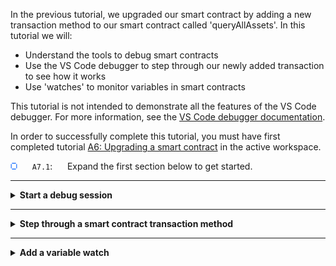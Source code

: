 In the previous tutorial, we upgraded our smart contract by adding a new transaction method to our smart contract called 'queryAllAssets'. In this tutorial we will:

* Understand the tools to debug smart contracts
* Use the VS Code debugger to step through our newly added transaction to see how it works
* Use 'watches' to monitor variables in smart contracts

This tutorial is not intended to demonstrate all the features of the VS Code debugger. For more information, see the <a href="https://code.visualstudio.com/Docs/editor/debugging">VS Code debugger documentation</a>.

In order to successfully complete this tutorial, you must have first completed tutorial <a href='./a6.md'>A6: Upgrading a smart contract</a> in the active workspace.

<img src="./images/bullet.png" alt="[]"></img> &nbsp;&nbsp;&nbsp;&nbsp; `A7.1`: &nbsp;&nbsp;&nbsp;&nbsp;
Expand the first section below to get started.


---
<details>
<summary><b>Start a debug session</b></summary>

The VS Code debugger contains four views in its own side bar: Variables, Watch, Call Stack and Breakpoints.

<img src="./images/bullet.png" alt="[]"></img> &nbsp;&nbsp;&nbsp;&nbsp; `A7.2`: &nbsp;&nbsp;&nbsp;&nbsp;
Click the Debugger icon in the VS Code activity bar to show the Debugger side bar.

<img src="./images/a7.2.png" alt="Show the debugger side bar"></img>

At the top of the side bar is a drop-down list that shows the available debug configurations. The IBM Blockchain Platform has added a configuration to allow us to debug our demo-contract smart contract package.

<img src="./images/bullet.png" alt="[]"></img> &nbsp;&nbsp;&nbsp;&nbsp; `A7.3`: &nbsp;&nbsp;&nbsp;&nbsp;
Click the drop-down list at the top of the Debugger side bar and ensure that *'Debug Smart Contract (demo-contract)'* is selected.

<img src="./images/a7.3.png" alt="Select Debug Smart Contract option"></img>

We will now start a session to debug our demo-contract smart contract.

<img src="./images/bullet.png" alt="[]"></img> &nbsp;&nbsp;&nbsp;&nbsp; `A7.4`: &nbsp;&nbsp;&nbsp;&nbsp;
Click the green Start arrow to the left of the drop-down list.

<img src="./images/a7.4.png" alt="Start a debug session"></img>

We now need to tell VS Code the location of the Fabric Environment in which we are going to debug our smart contract.

<img src="./images/bullet.png" alt="[]"></img> &nbsp;&nbsp;&nbsp;&nbsp; `A7.5`: &nbsp;&nbsp;&nbsp;&nbsp;
In the command palette that appears, click '1 Org Local Fabric'.

<img src="./images/a7.5.1.png" alt="Select 1 Org Local Fabric"></img>

After a brief pause, the bar at the bottom of VS Code will change color to indicate that a debug session has started for the 1 Org Local Fabric environment.

<img src="./images/a7.5.2.png" alt="New debug session"></img>

If necessary, VS Code will prompt us to upgrade the smart contract at this time. If you are prompted to do this, just accept any defaults and let the upgrade complete.

<img src="./images/bullet.png" alt="[]"></img> &nbsp;&nbsp;&nbsp;&nbsp; `A7.6`: &nbsp;&nbsp;&nbsp;&nbsp;
Expand the next section of the tutorial to continue.

</details>

---

<details>
<summary><b>Step through a smart contract transaction method</b></summary>

We are now going to run our new *queryAllAssets* transaction method in the debugger to see how it works. We will set a breakpoint in the smart contract to allow us to pause and step through the code.

To do this, we first need to ensure that our smart contract has focus in the editor.

<img src="./images/bullet.png" alt="[]"></img> &nbsp;&nbsp;&nbsp;&nbsp; `A7.7`: &nbsp;&nbsp;&nbsp;&nbsp;
Click on the *my-asset-contract.ts* tab in the editor.

If the file is not loaded in the editor, you will need to use the Explorer side bar to load the demo-contract -> src -> my-asset-contract.ts file, then switch back to the Debugger side bar.

<img src="./images/a7.7.png" alt="my-asset-contract.ts in debugger"></img>

We will now set a breakpoint.

<img src="./images/bullet.png" alt="[]"></img> &nbsp;&nbsp;&nbsp;&nbsp; `A7.8`: &nbsp;&nbsp;&nbsp;&nbsp;
Scroll to the first statement of the *queryAllAssets* method and click the mouse just to the left of the line number; a red dot will appear. 

<img src="./images/a7.8.png" alt="Adding a breakpoint"></img>

As with all debuggers, this causes execution to pause whenever this statement is reached. You can see all breakpoints listed in the Breakpoints view.

We will now evaluate a transaction to debug this method.


<img src="./images/bullet.png" alt="[]"></img> &nbsp;&nbsp;&nbsp;&nbsp; `A7.9`: &nbsp;&nbsp;&nbsp;&nbsp;
Click the blue IBM Blockchain Platform icon in the Debug bar at the top of the screen.

<img src="./images/a7.9.png" alt="IBM Blockchain Platform icon"></img>

<img src="./images/bullet.png" alt="[]"></img> &nbsp;&nbsp;&nbsp;&nbsp; `A7.10`: &nbsp;&nbsp;&nbsp;&nbsp;
Click 'Evaluate Transaction'.

<img src="./images/a7.10.png" alt="Evaluate Transaction"></img>

<img src="./images/bullet.png" alt="[]"></img> &nbsp;&nbsp;&nbsp;&nbsp; `A7.11`: &nbsp;&nbsp;&nbsp;&nbsp;
Click 'MyAssetContract - queryAllAssets'.

<img src="./images/a7.11.png" alt="MyAssetContract - queryAllAssets"></img>

As you will recall, there are no arguments or transient data to supply to this transaction.

<img src="./images/bullet.png" alt="[]"></img> &nbsp;&nbsp;&nbsp;&nbsp; `A7.12`: &nbsp;&nbsp;&nbsp;&nbsp;
Press Enter to specify no arguments on the transaction.

<img src="./images/a7.12.png" alt="No arguments"></img>

<img src="./images/bullet.png" alt="[]"></img> &nbsp;&nbsp;&nbsp;&nbsp; `A7.13`: &nbsp;&nbsp;&nbsp;&nbsp;
Press Enter to specify no transient data.

<img src="./images/a7.13.1.png" alt="No transient data"></img>

The smart contract will now run and pause at the breakpoint we previously set.


<img src="./images/a7.13.2.png" alt="Editor showing caught breakpoint"></img>


<img src="./images/bullet.png" alt="[]"></img> &nbsp;&nbsp;&nbsp;&nbsp; `A7.14`: &nbsp;&nbsp;&nbsp;&nbsp;
Click 'Step Over' in the Debug bar multiple times to progress through the transaction's implementation.


<img src="./images/a7.14.png" alt="Step Over"></img>

As you step through the smart contract, note that the Variables and Call Stack views change depending on the current scope.

You should also see that the *while* loop is called twice before finishing; this is because, as you may recall, there are two assets in the world state ('002' and '003').


 > <br>
   > <b>Transaction timeouts?</b><br>You might see a transaction timeout error while the debugger is paused. This is OK, and you can use the debugger to explore how errors are handled.  Click 'Continue' in the Debug bar and invoke the transaction again if you wish.
   > <br>&nbsp;

<img src="./images/bullet.png" alt="[]"></img> &nbsp;&nbsp;&nbsp;&nbsp; `A7.15`: &nbsp;&nbsp;&nbsp;&nbsp;
When you have stepped through to the end of the transaction, click 'Continue' to unpause execution.

<img src="./images/a7.15.png" alt="Step Over"></img>


<img src="./images/bullet.png" alt="[]"></img> &nbsp;&nbsp;&nbsp;&nbsp; `A7.16`: &nbsp;&nbsp;&nbsp;&nbsp;
Expand the next section of the tutorial to continue.

</details>

---

<details>
<summary><b>Add a variable watch</b></summary>

It is also possible to put a watch on a smart contract variable or expression to check if and when certain conditions hold. This can be helpful if your smart contract is producing unexpected results.

<img src="./images/bullet.png" alt="[]"></img> &nbsp;&nbsp;&nbsp;&nbsp; `A7.17`: &nbsp;&nbsp;&nbsp;&nbsp;
Select the first occurrence of *allResults* in the queryAllAssets method, where this variable is initialized.

<img src="./images/a7.17.png" alt="Selected allResults"></img>

<img src="./images/bullet.png" alt="[]"></img> &nbsp;&nbsp;&nbsp;&nbsp; `A7.18`: &nbsp;&nbsp;&nbsp;&nbsp;
Right-click over the selected text and select 'Debug: Add to Watch'.

<img src="./images/a7.18.1.png" alt="Debug: Add to Watch"></img>

You will now see 'allResults' appear in the Watch view.

<img src="./images/a7.18.2.png" alt="allResults added to watch"></img>

<img src="./images/bullet.png" alt="[]"></img> &nbsp;&nbsp;&nbsp;&nbsp; `A7.19`: &nbsp;&nbsp;&nbsp;&nbsp;
Click the blue IBM Blockchain Platform Debug icon in the debug bar a second time, and repeat the earlier steps to evaluate the *queryAllAssets* transaction again.

As you step through the debugger, look particularly at the Watch view to see how the *allResults* array is built up as the transaction progresses. Note that watch variable is shown as a tree, which you can expand for more details.

<img src="./images/a7.19.png" alt="allResults tree"></img>

Try setting additional breakpoints or watches and run them through the debugger.

<img src="./images/bullet.png" alt="[]"></img> &nbsp;&nbsp;&nbsp;&nbsp; `A7.20`: &nbsp;&nbsp;&nbsp;&nbsp;
When you are finished, click the Stop button in the debug bar to stop the debug session.

<img src="./images/a7.20.png" alt="Stop debug"></img>


 > <br>
   > <b>Hot fixes</b><br>It is not possible to make changes to smart contracts while debugging. You must stop the debugger before your smart contract can be upgraded.
   > <br>&nbsp;
   
<br><h3 align='left'>Summary</h3>

In this tutorial we have used the VS Code debugger to step through a smart contract that is deployed to our Fabric environment.

In the next tutorial we will see how we can generate functional tests for our smart contract.

</details>
